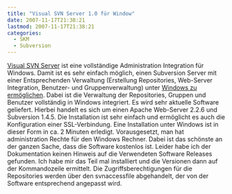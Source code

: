 ```yaml
---
title: "Visual SVN Server 1.0 für Window"
date: 2007-11-17T21:38:21
lastmod: 2007-11-17T21:38:21
categories:
  - SKM
  - Subversion
---
```

[Visual SVN Server](http://www.visualsvn.com/server/ "Visual SVN Server") ist eine vollständige Administration Integration für Windows. 
Damit ist es sehr einfach möglich, einen Subversion Server mit einer Entsprechenden Verwaltung (Erstellung Repositories, Web-Server Integration, Benutzer- und 
Gruppenverwaltung) unter [Windows zu ermöglichen](http://www.visualsvn.com/doc/server-config.html "Windows zu ermöglichen"). Dabei ist die 
Verwaltung der Repositories, Gruppen und Benutzer vollständig in Windows integriert. Es wird sehr aktuelle Software geliefert. Hierbei handelt es sich um 
einen Apache Web-Server 2.2.6 und Subversion 1.4.5. Die Installation ist sehr einfach und ermöglicht es auch die Konfiguration einer SSL-Verbindung. 
Eine Installation unter Windows ist in dieser Form in ca. 2 Minuten erledigt. Vorausgesetzt, man hat administration Rechte für den Windows Rechner. 
Dabei ist das schönste an der ganzen Sache, dass die Software kostenlos ist. Leider habe ich der Dokumentation keinen Hinweis auf die Verwendeten Software 
Releases gefunden. Ich habe mir das Teil mal installiert und die Versionen dann auf der Kommandozeile ermittelt. 
Die Zugriffsberechtigungen für die Repositories werden über den svnaccessfile abgehandelt, der von der Software entsprechend angepasst wird. 
